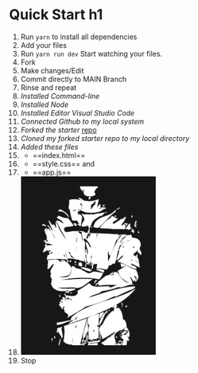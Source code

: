 # Quick Start h1

1. Run `yarn` to install all dependencies
2. Add your files
3. Run `yarn run dev` Start watching your files.
4. Fork
5. Make changes/Edit
6. Commit directly to MAIN Branch
7. Rinse and repeat
8. *Installed Command-line*
9. *Installed Node*
10. *Installed Editor Visual Studio Code*
11. *Connected Github to my local system*
12. *Forked the starter* [repo](https://github.com/msimbo/starter)
13. *Cloned my forked starter repo to my local directory*
14. *Added these files*
15. * ==index.html==
16. * ==style.css== and
17. * ==app.js==
18. ![SAlmonte](https://github.com/SauelAlmonte/starter/blob/main/AMPLJacket.jpg)
19. Stop
